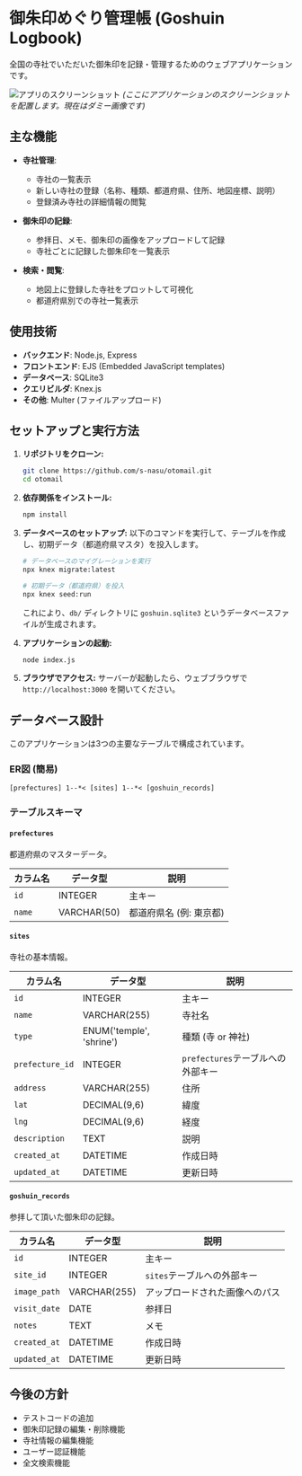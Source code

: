 # 御朱印めぐり管理帳 (Goshuin Logbook)

全国の寺社でいただいた御朱印を記録・管理するためのウェブアプリケーションです。

![アプリのスクリーンショット](public/images/screenshot.png)
*(ここにアプリケーションのスクリーンショットを配置します。現在はダミー画像です)*

## 主な機能

- **寺社管理**:
  - 寺社の一覧表示
  - 新しい寺社の登録（名称、種類、都道府県、住所、地図座標、説明）
  - 登録済み寺社の詳細情報の閲覧

- **御朱印の記録**:
  - 参拝日、メモ、御朱印の画像をアップロードして記録
  - 寺社ごとに記録した御朱印を一覧表示

- **検索・閲覧**:
  - 地図上に登録した寺社をプロットして可視化
  - 都道府県別での寺社一覧表示

## 使用技術

- **バックエンド**: Node.js, Express
- **フロントエンド**: EJS (Embedded JavaScript templates)
- **データベース**: SQLite3
- **クエリビルダ**: Knex.js
- **その他**: Multer (ファイルアップロード)

## セットアップと実行方法

1.  **リポジトリをクローン:**
    ```bash
    git clone https://github.com/s-nasu/otomail.git
    cd otomail
    ```

2.  **依存関係をインストール:**
    ```bash
    npm install
    ```

3.  **データベースのセットアップ:**
    以下のコマンドを実行して、テーブルを作成し、初期データ（都道府県マスタ）を投入します。
    ```bash
    # データベースのマイグレーションを実行
    npx knex migrate:latest

    # 初期データ（都道府県）を投入
    npx knex seed:run
    ```
    これにより、`db/` ディレクトリに `goshuin.sqlite3` というデータベースファイルが生成されます。

4.  **アプリケーションの起動:**
    ```bash
    node index.js
    ```

5.  **ブラウザでアクセス:**
    サーバーが起動したら、ウェブブラウザで `http://localhost:3000` を開いてください。


## データベース設計

このアプリケーションは3つの主要なテーブルで構成されています。

### ER図 (簡易)
```
[prefectures] 1--*< [sites] 1--*< [goshuin_records]
```

### テーブルスキーマ

#### `prefectures`
都道府県のマスターデータ。

| カラム名 | データ型 | 説明 |
|---|---|---|
| `id` | INTEGER | 主キー |
| `name` | VARCHAR(50) | 都道府県名 (例: 東京都) |

#### `sites`
寺社の基本情報。

| カラム名 | データ型 | 説明 |
|---|---|---|
| `id` | INTEGER | 主キー |
| `name` | VARCHAR(255) | 寺社名 |
| `type` | ENUM('temple', 'shrine') | 種類 (寺 or 神社) |
| `prefecture_id` | INTEGER | `prefectures`テーブルへの外部キー |
| `address` | VARCHAR(255) | 住所 |
| `lat` | DECIMAL(9,6) | 緯度 |
| `lng` | DECIMAL(9,6) | 経度 |
| `description` | TEXT | 説明 |
| `created_at` | DATETIME | 作成日時 |
| `updated_at` | DATETIME | 更新日時 |

#### `goshuin_records`
参拝して頂いた御朱印の記録。

| カラム名 | データ型 | 説明 |
|---|---|---|
| `id` | INTEGER | 主キー |
| `site_id` | INTEGER | `sites`テーブルへの外部キー |
| `image_path` | VARCHAR(255) | アップロードされた画像へのパス |
| `visit_date` | DATE | 参拝日 |
| `notes` | TEXT | メモ |
| `created_at` | DATETIME | 作成日時 |
| `updated_at` | DATETIME | 更新日時 |

## 今後の方針

- テストコードの追加
- 御朱印記録の編集・削除機能
- 寺社情報の編集機能
- ユーザー認証機能
- 全文検索機能
